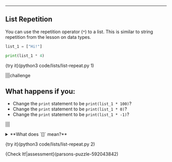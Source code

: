 ----------

## List Repetition

You can use the repetition operator (`*`) to a list. This is similar to string repetition from the lesson on data types.

```python
list_1 = ["Hi!"]

print(list_1 * 4)
```

{try it}(python3 code/lists/list-repeat.py 1)

|||challenge
## What happens if you:
* Change the `print` statement to be `print(list_1 * 100)`?
* Change the `print` statement to be `print(list_1 * 0)`?
* Change the `print` statement to be `print(list_1 * -1)`?

|||

<details><summary>**What does `[]` mean?**</summary>The `[]` is called an empty list. This is a list that has no elements. If you use the `*` operator and 0 or a negative integer on a list, it will produce an empty list.</details>

{try it}(python3 code/lists/list-repeat.py 2)

{Check It!|assessment}(parsons-puzzle-592043842)

